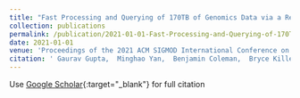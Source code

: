 ```yaml
---
title: "Fast Processing and Querying of 170TB of Genomics Data via a Repeated And Merged BloOm Filter (RAMBO)"
collection: publications
permalink: /publication/2021-01-01-Fast-Processing-and-Querying-of-170TB-of-Genomics-Data-via-a-Repeated-And-Merged-BloOm-Filter-RAMBO
date: 2021-01-01
venue: 'Proceedings of the 2021 ACM SIGMOD International Conference on Management of Data'
citation: ' Gaurav Gupta,  Minghao Yan,  Benjamin Coleman,  Bryce Kille,  Tharun Medini,  RA Elworth,  Todd Treangen,  Anshumali Shrivastava, &quot;Fast Processing and Querying of 170TB of Genomics Data via a Repeated And Merged BloOm Filter (RAMBO).&quot; Proceedings of the 2021 ACM SIGMOD International Conference on Management of Data, 2021.'
---
```

Use [Google Scholar](https://scholar.google.com/scholar?q=Fast+Processing+and+Querying+of+170TB+of+Genomics+Data+via+a+Repeated+And+Merged+BloOm+Filter+(RAMBO)){:target="_blank"} for full citation